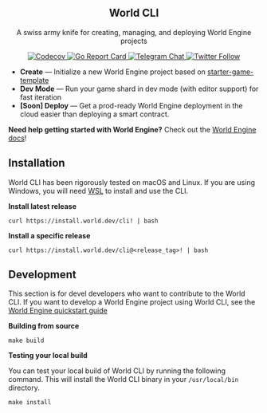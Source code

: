 <div style="text-align:center">
<h2>World CLI</h2>
<p>A swiss army knife for creating, managing, and deploying World Engine projects</p>
  <p>
    <a href="https://codecov.io/gh/Argus-Labs/world-cli" >
    <img alt="Codecov" src="https://codecov.io/gh/Argus-Labs/world-cli/branch/main/graph/badge.svg?token=XMH4P082HZ"/>
    </a>
    <a href="https://goreportcard.com/report/pkg.world.dev/world-cli">
    <img src="https://goreportcard.com/badge/pkg.world.dev/world-cli" alt="Go Report Card">
    </a>
    <a href="https://t.me/worldengine_dev" target="_blank">
    <img alt="Telegram Chat" src="https://img.shields.io/endpoint?color=neon&logo=telegram&label=chat&url=https%3A%2F%2Ftg.sumanjay.workers.dev%2Fworldengine_dev">
    </a>
    <a href="https://x.com/WorldEngineGG" target="_blank">
    <img alt="Twitter Follow" src="https://img.shields.io/twitter/follow/WorldEngineGG">
    </a>
  </p>
</div>

- **Create** — Initialize a new World Engine project based on [starter-game-template](https://github.com/Argus-Labs/starter-game-template)
- **Dev Mode** — Run your game shard in dev mode (with editor support) for fast iteration
- **[Soon] Deploy** — Get a prod-ready World Engine deployment in the cloud easier than deploying a smart contract.

**Need help getting started with World Engine?** Check out the [World Engine docs](https://world.dev)!

## Installation

World CLI has been rigorously tested on macOS and Linux.
If you are using Windows, you will need 
[WSL](https://docs.microsoft.com/en-us/windows/wsl/install-win10) to install and use the CLI.

**Install latest release**
```
curl https://install.world.dev/cli! | bash
```

**Install a specific release**
```
curl https://install.world.dev/cli@<release_tag>! | bash
```

## Development

This section is for devel developers who want to contribute to the World CLI.
If you want to develop a World Engine project using World CLI, see the
[World Engine quickstart guide](https://world.dev/quickstart)

**Building from source**

```
make build
```

**Testing your local build**

You can test your local build of World CLI by running the following command. 
This will install the World CLI binary in your `/usr/local/bin` directory.

```
make install
```